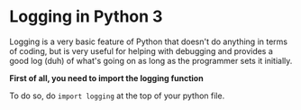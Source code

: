 # Logging in Python 3

Logging is a very basic feature of Python that doesn't do anything in terms of coding, but is very useful for helping with debugging and provides a good log (duh) of what's going on as long as the programmer sets it initially.

**First of all, you need to import the logging function**

To do so, do `import logging` at the top of your python file.
